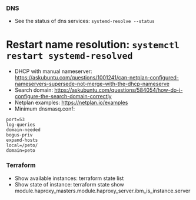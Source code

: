 ### DNS
* See the status of dns services: `systemd-resolve --status`
# Restart name resolution: `systemctl restart systemd-resolved`
* DHCP with manual nameserver: https://askubuntu.com/questions/1001241/can-netplan-configured-nameservers-supersede-not-merge-with-the-dhcp-nameserve
* Search domain: https://askubuntu.com/questions/584054/how-do-i-configure-the-search-domain-correctly
* Netplan examples: https://netplan.io/examples
* Minimum dnsmasq.conf:
```
port=53
log-queries
domain-needed
bogus-priv
expand-hosts
local=/peto/
domain=peto
```

### Terraform
* Show available instances:  terraform state list
* Show state of instance: terraform state show module.haproxy_masters.module.haproxy_server.ibm_is_instance.server
